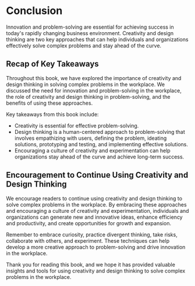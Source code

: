 # Conclusion

Innovation and problem-solving are essential for achieving success in today's rapidly changing business environment. Creativity and design thinking are two key approaches that can help individuals and organizations effectively solve complex problems and stay ahead of the curve.

Recap of Key Takeaways
----------------------

Throughout this book, we have explored the importance of creativity and design thinking in solving complex problems in the workplace. We discussed the need for innovation and problem-solving in the workplace, the role of creativity and design thinking in problem-solving, and the benefits of using these approaches.

Key takeaways from this book include:

* Creativity is essential for effective problem-solving.
* Design thinking is a human-centered approach to problem-solving that involves empathizing with users, defining the problem, ideating solutions, prototyping and testing, and implementing effective solutions.
* Encouraging a culture of creativity and experimentation can help organizations stay ahead of the curve and achieve long-term success.

Encouragement to Continue Using Creativity and Design Thinking
--------------------------------------------------------------

We encourage readers to continue using creativity and design thinking to solve complex problems in the workplace. By embracing these approaches and encouraging a culture of creativity and experimentation, individuals and organizations can generate new and innovative ideas, enhance efficiency and productivity, and create opportunities for growth and expansion.

Remember to embrace curiosity, practice divergent thinking, take risks, collaborate with others, and experiment. These techniques can help develop a more creative approach to problem-solving and drive innovation in the workplace.

Thank you for reading this book, and we hope it has provided valuable insights and tools for using creativity and design thinking to solve complex problems in the workplace.